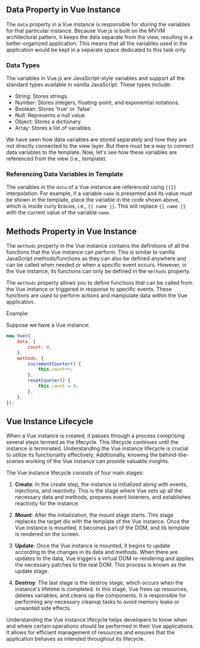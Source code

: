 ## Data Property in Vue Instance

The `data` property in a Vue instance is responsible for storing the variables for that particular instance. Because Vue.js is built on the MVVM architectural pattern, it keeps the data separate from the view, resulting in a better-organized application. This means that all the variables used in the application would be kept in a separate space dedicated to this task only.

### Data Types

The variables in Vue.js are JavaScript-style variables and support all the standard types available in vanilla JavaScript. These types include:

-   String: Stores strings.
-   Number: Stores integers, floating-point, and exponential notations.
-   Boolean: Stores 'true' or 'false'.
-   Null: Represents a null value.
-   Object: Stores a dictionary.
-   Array: Stores a list of variables.

We have seen how data variables are stored separately and how they are not directly connected to the view layer. But there must be a way to connect data variables to the template. Now, let's see how these variables are referenced from the view (i.e., template).

### Referencing Data Variables in Template

The variables in the `data` of a Vue instance are referenced using `{{}}` interpolation. For example, if a variable `name` is presented and its value must be shown in the template, place the variable in the code shown above, which is inside curly braces, i.e., `{{ name }}`. This will replace `{{ name }}` with the current value of the variable `name`.

## Methods Property in Vue Instance

The `methods` property in the Vue instance contains the definitions of all the functions that the Vue instance can perform. This is similar to vanilla JavaScript methods/functions as they can also be defined anywhere and can be called when needed or when a specific event occurs. However, in the Vue instance, its functions can only be defined in the `methods` property.

The `methods` property allows you to define functions that can be called from the Vue instance or triggered in response to specific events. These functions are used to perform actions and manipulate data within the Vue application.

Example:

Suppose we have a Vue instance:

```javascript
new Vue({
    data: {
        count: 0,
    },
    methods: {
        incrementCounter() {
            this.count++;
        },
        resetCounter() {
            this.count = 0;
        },
    },
});
```

## Vue Instance Lifecycle

When a Vue instance is created, it passes through a process comprising several steps termed as the lifecycle. This lifecycle continues until the instance is terminated. Understanding the Vue instance lifecycle is crucial to utilize its functionality effectively. Additionally, knowing the behind-the-scenes working of the Vue instance can provide valuable insights.

The Vue instance lifecycle consists of four main stages:

1. **Create**: In the create step, the instance is initialized along with events, injections, and reactivity. This is the stage where Vue sets up all the necessary data and methods, prepares event listeners, and establishes reactivity for the instance.

2. **Mount**: After the initialization, the mount stage starts. This stage replaces the target div with the template of the Vue instance. Once the Vue instance is mounted, it becomes part of the DOM, and its template is rendered on the screen.

3. **Update**: Once the Vue instance is mounted, it begins to update according to the changes in its data and methods. When there are updates to the data, Vue triggers a virtual DOM re-rendering and applies the necessary patches to the real DOM. This process is known as the update stage.

4. **Destroy**: The last stage is the destroy stage, which occurs when the instance's lifetime is completed. In this stage, Vue frees up resources, deletes variables, and cleans up the components. It is responsible for performing any necessary cleanup tasks to avoid memory leaks or unwanted side effects.

Understanding the Vue instance lifecycle helps developers to know when and where certain operations should be performed in their Vue applications. It allows for efficient management of resources and ensures that the application behaves as intended throughout its lifecycle.
